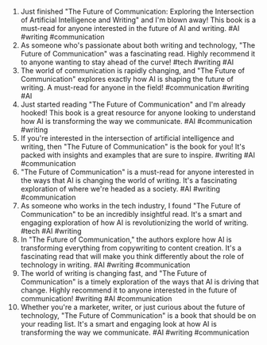 1. Just finished "The Future of Communication: Exploring the Intersection of Artificial Intelligence and Writing" and I'm blown away! This book is a must-read for anyone interested in the future of AI and writing. #AI #writing #communication
2. As someone who's passionate about both writing and technology, "The Future of Communication" was a fascinating read. Highly recommend it to anyone wanting to stay ahead of the curve! #tech #writing #AI
3. The world of communication is rapidly changing, and "The Future of Communication" explores exactly how AI is shaping the future of writing. A must-read for anyone in the field! #communication #writing #AI
4. Just started reading "The Future of Communication" and I'm already hooked! This book is a great resource for anyone looking to understand how AI is transforming the way we communicate. #AI #communication #writing
5. If you're interested in the intersection of artificial intelligence and writing, then "The Future of Communication" is the book for you! It's packed with insights and examples that are sure to inspire. #writing #AI #communication
6. "The Future of Communication" is a must-read for anyone interested in the ways that AI is changing the world of writing. It's a fascinating exploration of where we're headed as a society. #AI #writing #communication
7. As someone who works in the tech industry, I found "The Future of Communication" to be an incredibly insightful read. It's a smart and engaging exploration of how AI is revolutionizing the world of writing. #tech #AI #writing
8. In "The Future of Communication," the authors explore how AI is transforming everything from copywriting to content creation. It's a fascinating read that will make you think differently about the role of technology in writing. #AI #writing #communication
9. The world of writing is changing fast, and "The Future of Communication" is a timely exploration of the ways that AI is driving that change. Highly recommend it to anyone interested in the future of communication! #writing #AI #communication
10. Whether you're a marketer, writer, or just curious about the future of technology, "The Future of Communication" is a book that should be on your reading list. It's a smart and engaging look at how AI is transforming the way we communicate. #AI #writing #communication
